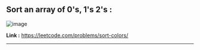 ## Sort an array of 0's, 1's 2's : 

![image](https://user-images.githubusercontent.com/23376002/217127968-7eeb6453-dcd4-4893-9673-2b69bd570a34.png)


**Link :** https://leetcode.com/problems/sort-colors/

--------------------------------------------------------------------------------------------------------------------------------------------------------


